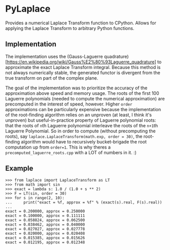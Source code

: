 # PyLaplace
Provides a numerical Laplace Transform function to CPython.  Allows for applying the Laplace Transform to arbitrary Python functions.

## Implementation
The implementation uses the (Gauss-Laguerre quadrature)[https://en.wikipedia.org/wiki/Gauss%E2%80%93Laguerre_quadrature] to approximate the exact Laplace Transform integral.  Because this method is not always numerically stable, the generated functor is divergent from the true transform on part of the complex plane.

The goal of the implementation was to prioritize the accuracy of the approximation above speed and memory usage.  The roots of the first 100 Laguerre polynomials (needed to compute the numerical approximation) are precomputed in the interest of speed, however.  Higher `order` approximations can be particularly expensive because the implementation of the root-finding algorithm relies on an unproven (at least, I think it's unproven) but useful-in-practice property of Laguerre polynomial roots: that the roots of `n`th Laguerre polynomial interleave the roots of the `n+1`th Laguerre Polynomial.  So in order to compute (without precomputing the roots), say `laplace.LaplaceTransform(math.exp, order = 30)`, the root-finding algorithm would have to recursively bucket-brigade the root computation up from `order=1`.  This is why theres a `precomputed_laguerre_roots.cpp`  with a LOT of numbers in it. :)


## Example
```
>>> from laplace import LaplaceTransform as LT
>>> from math import sin
>>> exact = lambda s: 1.0 / (1.0 + s ** 2)
>>> F = LT(sin, order = 30)
>>> for s in range(2, 10):
...     print("exact = %f, approx = %f" % (exact(s).real, F(s).real)) 
... 
exact = 0.200000, approx = 0.250000
exact = 0.100000, approx = 0.111111
exact = 0.058824, approx = 0.062500
exact = 0.038462, approx = 0.040000
exact = 0.027027, approx = 0.027778
exact = 0.020000, approx = 0.020408
exact = 0.015385, approx = 0.015626
exact = 0.012195, approx = 0.012348
```

